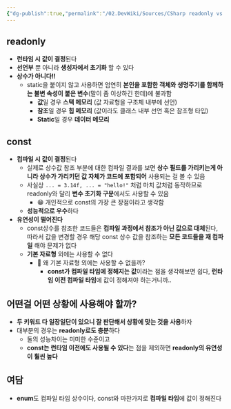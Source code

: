 ```yaml
---
{"dg-publish":true,"permalink":"/02.DevWiki/Sources/CSharp readonly vs const 차이와 특성 비교/"}
---
```


## readonly

* **런타임 시 값이 결정**된다
* **선언부** 뿐 아니라 **생성자에서 초기화** 할 수 있다
* **상수가 아니다!!**
	* static을 붙이지 않고 사용하면 엄연히 **본인을 포함한 객체와 생명주기를 함께하는 불변 속성이 붙은 변수**(말이 좀 이상하긴 한데)에 불과함
		* **값**일 경우 **스택 메모리** (값 자료형을 구조체 내부에 선언)
		* **참조**일 경우 **힙 메모리** (값이라도 클래스 내부 선언 혹은 참조형 타입)
		* **Static**일 경우 **데이터 메모리**
## const

* **컴파일 시 값이 결정**된다
	* 실제로 상수값 참조 부분에 대한 컴파일 결과를 보면 **상수 필드를 가리키는게 아니라 상수가 가리키던 값 자체가 코드에 포함되어** 사용되는 걸 볼 수 있음
	* 사실상 `... = 3.14f, ... = "hello!"` 처럼 마치 값처럼 동작하므로 readonly와 달리 **변수 초기화 구문**에서도 사용할 수 있음
    	* 😁 개인적으로 const의 가장 큰 장점이라고 생각함
	* **성능적으로 우수**하다
* **유연성이 떨어진다**
	* const상수를 참조한 코드들은 **컴파일 과정에서 참조가 아닌 값으로 대체**된다, 따라서 값을 변경할 경우 해당 const 상수 값을 참조하는 **모든 코드들을 재 컴파일** 해야 문제가 없다
	* **기본 자료형** 외에는 사용할 수 없다
		* 🤔 왜 기본 자료형 외에는 사용할 수 없을까?
			* **const가 컴파일 타임에 정해지는 값**이라는 점을 생각해보면 쉽다, **런타임 이전 컴파일 타임**에 값이 정해져야 하는거니까..

## 어떤걸 어떤 상황에 사용해야 할까?

* **두 키워드 다 일장일단이 있으니 잘 판단해서 상황에 맞는 것을 사용**하자
* 대부분의 경우는 **readonly로도 충분**하다
    * 둘의 성능차이는 미미한 수준이고
    * **const는 런타임 이전에도 사용될 수 있다**는 점을 제외하면 **readonly의 유연성이 훨씬 높다**
## 여담

* **enum**도 컴파일 타임 상수이다, const와 마찬가지로 **컴파일 타임**에 값이 정해진다